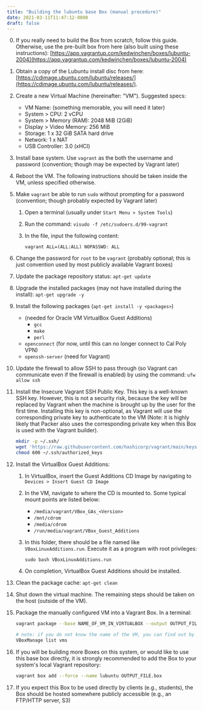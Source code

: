 ```yaml
---
title: "Building the lubuntu base Box (manual procedure)"
date: 2021-03-11T11:47:12-0800
draft: false
---
```


0. If you really need to build the Box from scratch, follow this guide.
   Otherwise, use the pre-built box from here (also built using these instructions): [https://app.vagrantup.com/kedwinchen/boxes/lubuntu-2004](https://app.vagrantup.com/kedwinchen/boxes/lubuntu-2004)
1. Obtain a copy of the Lubuntu install disc from here:
   [https://cdimage.ubuntu.com/lubuntu/releases/](https://cdimage.ubuntu.com/lubuntu/releases/).
2. Create a new Virtual Machine (hereinafter: "VM"). Suggested specs:

   - VM Name: (something memorable, you will need it later)
   - System > CPU: 2 vCPU
   - System > Memory (RAM): 2048 MiB (2GiB)
   - Display > Video Memory: 256 MiB
   - Storage: 1 x 32 GiB SATA hard drive
   - Network: 1 x NAT
   - USB Controller: 3.0 (xHCI)

3. Install base system. Use `vagrant` as the both the username and password (convention; though may be expected by Vagrant later)
4. Reboot the VM. The following instructions should be taken inside the VM, unless specified otherwise.
5. Make `vagrant` be able to run `sudo` without prompting for a password (convention; though probably expected by Vagrant later)

   1. Open a terminal (usually under `Start Menu > System Tools`)
   2. Run the command: `visudo -f /etc/sudoers.d/99-vagrant`
   3. In the file, input the following content:

      ```
      vagrant ALL=(ALL:ALL) NOPASSWD: ALL
      ```

6. Change the password for `root` to be `vagrant`
   (probably optional; this is just convention used by most publicly available Vagrant boxes)
7. Update the package repository status: `apt-get update`
8. Upgrade the installed packages (may not have installed during the install): `apt-get upgrade -y`
9. Install the following packages (`apt-get install -y <packages>`)

   - (needed for Oracle VM VirtualBox Guest Additions)
     - `gcc`
     - `make`
     - `perl`
   - `openconnect` (for now, until this can no longer connect to Cal Poly VPN)
   - `openssh-server` (need for Vagrant)

10. Update the firewall to allow SSH to pass through (so Vagrant can communicate even if the firewall is enabled)
    by using the command: `ufw allow ssh`
11. Install the Insecure Vagrant SSH Public Key. This key is a well-known SSH key.
    However, this is not a security risk, because the key will be replaced by Vagrant when the machine is brought up by the user for the first time.
    Installing this key is non-optional, as Vagrant will use the corresponding private key to authenticate to the VM
    (Note: it is highly likely that Packer also uses the corresponding private key when this Box is used with the Vagrant builder).

    ```bash
    mkdir -p ~/.ssh/
    wget 'https://raw.githubusercontent.com/hashicorp/vagrant/main/keys/vagrant.pub' -O ~/.ssh/authorized_keys
    chmod 600 ~/.ssh/authorized_keys
    ```

12. Install the VirtualBox Guest Additions:

    1. In VirtualBox, insert the Guest Additions CD Image by navigating to `Devices > Insert Guest CD Image`
    2. In the VM, navigate to where the CD is mounted to. Some typical mount points are listed below:

       - `/media/vagrant/VBox_GAs_<Version>`
       - `/mnt/cdrom`
       - `/media/cdrom`
       - `/run/media/vagrant/VBox_Guest_Additions`

    3. In this folder, there should be a file named like `VBoxLinuxAdditions.run`. Execute it as a program with root privileges:

       ```
       sudo bash VBoxLinuxAdditions.run
       ```

    4. On completion, VirtualBox Guest Additions should be installed.

13. Clean the package cache: `apt-get clean`
14. Shut down the virtual machine. The remaining steps should be taken on the host (outside of the VM).
15. Package the manually configured VM into a Vagrant Box. In a terminal:

    ```bash
    vagrant package --base NAME_OF_VM_IN_VIRTUALBOX --output OUTPUT_FILE.box

    # note: if you do not know the name of the VM, you can find out by running:
    VBoxManage list vms
    ```

16. If you will be building more Boxes on this system, or would like to use this base box directly,
    it is strongly recommended to add the Box to your system's local Vagrant repository:

    ```bash
    vagrant box add --force --name lubuntu OUTPUT_FILE.box
    ```

17. If you expect this Box to be used directly by clients (e.g., students), the Box should be hosted somewhere publicly accessible (e.g., an FTP/HTTP server, S3)
